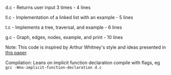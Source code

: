 d.c - Returns user input 3 times - 4 lines

ll.c - Implementation of a linked list with an example - 5 lines

t.c - Implements a tree, traversal, and example - 6 lines

g.c - Graph, edges, nodes, example, and print - 10 lines

Note:
This code is inspired by Arthur Whitney's style and ideas presented in [this paper](http://www.eecg.toronto.edu/~jzhu/csc326/readings/iverson.pdf).

Compilation:
Leans on implicit function declaration compile with flags, eg
`gcc -Wno-implicit-function-declaration d.c`

